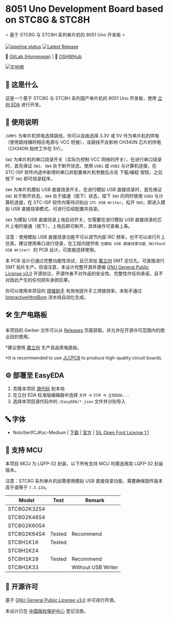 # 8051 Uno Development Board based on STC8G & STC8H

⭐ 基于 STC8G 与 STC8H 系列单片机的 8051 Uno 开发板 ⭐

[![pipeline status](https://gitlab.soraharu.com/XiaoXi/8051-Uno-Development-Board-based-on-STC8G-and-STC8H/badges/master/pipeline.svg)](https://gitlab.soraharu.com/XiaoXi/8051-Uno-Development-Board-based-on-STC8G-and-STC8H/-/commits/master)
[![Latest Release](https://gitlab.soraharu.com/XiaoXi/8051-Uno-Development-Board-based-on-STC8G-and-STC8H/-/badges/release.svg)](https://gitlab.soraharu.com/XiaoXi/8051-Uno-Development-Board-based-on-STC8G-and-STC8H/-/releases)

🔗 [GitLab (Homepage)](https://gitlab.soraharu.com/XiaoXi/8051-Uno-Development-Board-based-on-STC8G-and-STC8H) | 🔗 [OSHWHub](https://oshwhub.com/yanranxiaoxi/8051-Uno-Development-Board-based-on-STC8G-and-STC8H)

![实拍图](https://downloadserver.soraharu.com:7000/8051%20Uno%20Development%20Board%20based%20on%20STC8G%20and%20STC8H/Image/Product_quality_5.jpg)

## 🤔 这是什么

这是一个基于 STC8G 与 STC8H 系列国产单片机的 8051 Uno 开发板，使用 [立创 EDA](https://lceda.cn/) 进行开发。

## 🍭 使用说明

`JUMP1` 为单片机供电选择跳线，你可以自由选择 3.3V 或 5V 作为单片机的供电（使用跳线帽将相应电源与 VCC 短接），该跳线不会影响 CH340N 芯片的供电（CH340N 始终工作在 5V）。

`SW2` 为单片机的串口烧录开关（实际为控制 VCC 网络的开关），在进行串口烧录时，首先保证 `SW2`、`SW4` 处于断开状态，使用 `USB1` 或 `USB2` 与计算机连接，在 STC-ISP 软件内选中新增的串口并配置单片机参数后点击 下载/编程 按钮，之后按下 `SW2` 即可烧录程序。

`SW4` 为单片机模拟 USB 直接烧录开关，在进行模拟 USB 直接烧录时，首先保证 `SW2` 处于断开状态，`SW4` 处于接通（按下）状态，按下 `SW3` 的同时使用 `USB3` 与计算机连接，在 STC-ISP 软件内等待识别出 `STC USB Writer`，松开 `SW3`，即进入模拟 USB 直接烧录模式，可进行后续配置并烧录。

`SW3` 为模拟 USB 直接烧录上电启动开关，仅需要在进行模拟 USB 直接烧录的芯片上电时接通（按下），上电后即可断开，具体操作可查看上条。

注意：使用模拟 USB 直接烧录功能不可以调节内部 IRC 频率，也不可以进行片上仿真，建议使用串口进行烧录，在工程内提供有 `无模拟 USB 直接烧录功能（Without USB Writer）` 的 PCB 设计，可直接选择使用。

本 PCB 设计已通过完整功能性测试，且已添加 [嘉立创](https://www.jlc.com/) SMT 定位孔，可直接进行 SMT 贴片生产。但请注意，本设计完整开源并遵循 [GNU General Public License v3.0](https://choosealicense.com/licenses/gpl-3.0/) 开源协议，开源作者不对作品的安全性、完整性作任何承诺，且不对因此产生的任何损失承担后果。

你可以使用本项目的 [焊接助手](https://interactivehtmlbom.soraharu.com/8051-Uno-Development-Board-based-on-STC8G-and-STC8H.html) 有效地提升手工焊接效率，本助手通过 [InteractiveHtmlBom](https://gitlab.soraharu.com/XiaoXi/InteractiveHtmlBom) 流水线自动化生成。

## 🛠️ 生产电路板

本项目的 Gerber 文件可以从 [Releases](https://gitlab.soraharu.com/XiaoXi/8051-Uno-Development-Board-based-on-STC8G-and-STC8H/-/releases) 页面获取，并允许在开源许可范围内的商业目的使用。

*建议使用 [嘉立创](https://www.jlc.com/) 生产高品质电路板。

*It is recommended to use [JLCPCB](https://jlcpcb.com/) to produce high-quality circuit boards.

## ⚙️ 部署至 EasyEDA

1. 克隆本项目 [源代码](https://gitlab.soraharu.com/XiaoXi/8051-Uno-Development-Board-based-on-STC8G-and-STC8H/-/archive/master/8051-Uno-Development-Board-based-on-STC8G-and-STC8H-master.zip) 到本地
2. 在立创 EDA 标准版编辑器中选择 `文件` -> `打开` -> `立创EDA...`
3. 选择本项目源代码中的 `/EasyEDA/*.json` 文件并分别导入

## 🔤 字体

- NotoSerifCJKsc-Medium | [下载](https://github.com/googlefonts/noto-cjk/raw/main/Serif/NotoSerifCJKsc-Medium.otf) | [官方](https://github.com/googlefonts/noto-cjk) | [SIL Open Font License 1.1](https://choosealicense.com/licenses/ofl-1.1/)

## 📄 支持 MCU

本项目 MCU 为 LQFP-32 封装，以下所有支持 MCU 均需选用其 LQFP-32 封装版本。

注意：STC8G 系列单片机如需使用模拟 USB 直接烧录功能，需要确保固件版本高于或等于 `7.3.12U`。

| Model       | Test   | Remark             |
| ----------- | ------ | ------------------ |
| STC8G2K32S4 |        |                    |
| STC8G2K48S4 |        |                    |
| STC8G2K60S4 |        |                    |
| STC8G2K64S4 | Tested | Recommend          |
| STC8H1K16   | Tested |                    |
| STC8H1K24   |        |                    |
| STC8H1K28   | Tested | Recommend          |
| STC8H1K33   |        | Without USB Writer |

## 📜 开源许可

基于 [GNU General Public License v3.0](https://choosealicense.com/licenses/gpl-3.0/) 许可进行开源。

本设计已在 [中国版权保护中心](https://www.ccopyright.com.cn/) 登记注册。
